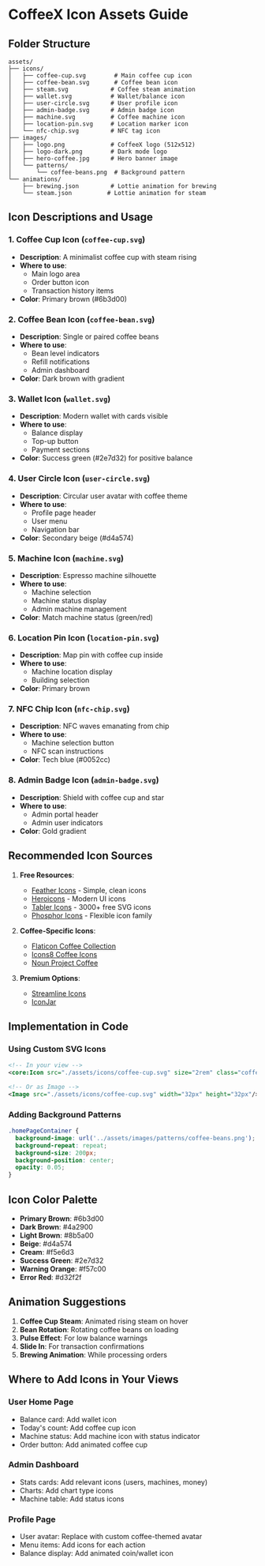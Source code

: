 # CoffeeX Icon Assets Guide

## Folder Structure

```
assets/
├── icons/
│   ├── coffee-cup.svg        # Main coffee cup icon
│   ├── coffee-bean.svg       # Coffee bean icon
│   ├── steam.svg            # Coffee steam animation
│   ├── wallet.svg           # Wallet/balance icon
│   ├── user-circle.svg      # User profile icon
│   ├── admin-badge.svg      # Admin badge icon
│   ├── machine.svg          # Coffee machine icon
│   ├── location-pin.svg     # Location marker icon
│   └── nfc-chip.svg         # NFC tag icon
├── images/
│   ├── logo.png             # CoffeeX logo (512x512)
│   ├── logo-dark.png        # Dark mode logo
│   ├── hero-coffee.jpg      # Hero banner image
│   └── patterns/
│       └── coffee-beans.png  # Background pattern
└── animations/
    ├── brewing.json         # Lottie animation for brewing
    └── steam.json          # Lottie animation for steam

```

## Icon Descriptions and Usage

### 1. **Coffee Cup Icon** (`coffee-cup.svg`)
- **Description**: A minimalist coffee cup with steam rising
- **Where to use**: 
  - Main logo area
  - Order button icon
  - Transaction history items
- **Color**: Primary brown (#6b3d00)

### 2. **Coffee Bean Icon** (`coffee-bean.svg`)
- **Description**: Single or paired coffee beans
- **Where to use**:
  - Bean level indicators
  - Refill notifications
  - Admin dashboard
- **Color**: Dark brown with gradient

### 3. **Wallet Icon** (`wallet.svg`)
- **Description**: Modern wallet with cards visible
- **Where to use**:
  - Balance display
  - Top-up button
  - Payment sections
- **Color**: Success green (#2e7d32) for positive balance

### 4. **User Circle Icon** (`user-circle.svg`)
- **Description**: Circular user avatar with coffee theme
- **Where to use**:
  - Profile page header
  - User menu
  - Navigation bar
- **Color**: Secondary beige (#d4a574)

### 5. **Machine Icon** (`machine.svg`)
- **Description**: Espresso machine silhouette
- **Where to use**:
  - Machine selection
  - Machine status display
  - Admin machine management
- **Color**: Match machine status (green/red)

### 6. **Location Pin Icon** (`location-pin.svg`)
- **Description**: Map pin with coffee cup inside
- **Where to use**:
  - Machine location display
  - Building selection
- **Color**: Primary brown

### 7. **NFC Chip Icon** (`nfc-chip.svg`)
- **Description**: NFC waves emanating from chip
- **Where to use**:
  - Machine selection button
  - NFC scan instructions
- **Color**: Tech blue (#0052cc)

### 8. **Admin Badge Icon** (`admin-badge.svg`)
- **Description**: Shield with coffee cup and star
- **Where to use**:
  - Admin portal header
  - Admin user indicators
- **Color**: Gold gradient

## Recommended Icon Sources

1. **Free Resources**:
   - [Feather Icons](https://feathericons.com/) - Simple, clean icons
   - [Heroicons](https://heroicons.com/) - Modern UI icons
   - [Tabler Icons](https://tabler-icons.io/) - 3000+ free SVG icons
   - [Phosphor Icons](https://phosphoricons.com/) - Flexible icon family

2. **Coffee-Specific Icons**:
   - [Flaticon Coffee Collection](https://www.flaticon.com/search?word=coffee)
   - [Icons8 Coffee Icons](https://icons8.com/icons/set/coffee)
   - [Noun Project Coffee](https://thenounproject.com/search/?q=coffee)

3. **Premium Options**:
   - [Streamline Icons](https://streamlinehq.com/)
   - [IconJar](https://geticonjar.com/)

## Implementation in Code

### Using Custom SVG Icons

```xml
<!-- In your view -->
<core:Icon src="./assets/icons/coffee-cup.svg" size="2rem" class="coffeeIcon"/>

<!-- Or as Image -->
<Image src="./assets/icons/coffee-cup.svg" width="32px" height="32px"/>
```

### Adding Background Patterns

```css
.homePageContainer {
  background-image: url('../assets/images/patterns/coffee-beans.png');
  background-repeat: repeat;
  background-size: 200px;
  background-position: center;
  opacity: 0.05;
}
```

## Icon Color Palette

- **Primary Brown**: #6b3d00
- **Dark Brown**: #4a2900
- **Light Brown**: #8b5a00
- **Beige**: #d4a574
- **Cream**: #f5e6d3
- **Success Green**: #2e7d32
- **Warning Orange**: #f57c00
- **Error Red**: #d32f2f

## Animation Suggestions

1. **Coffee Cup Steam**: Animated rising steam on hover
2. **Bean Rotation**: Rotating coffee beans on loading
3. **Pulse Effect**: For low balance warnings
4. **Slide In**: For transaction confirmations
5. **Brewing Animation**: While processing orders

## Where to Add Icons in Your Views

### User Home Page
- Balance card: Add wallet icon
- Today's count: Add coffee cup icon
- Machine status: Add machine icon with status indicator
- Order button: Add animated coffee cup

### Admin Dashboard
- Stats cards: Add relevant icons (users, machines, money)
- Charts: Add chart type icons
- Machine table: Add status icons

### Profile Page
- User avatar: Replace with custom coffee-themed avatar
- Menu items: Add icons for each action
- Balance display: Add animated coin/wallet icon